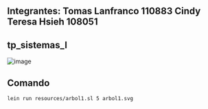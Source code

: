 
## Integrantes: Tomas Lanfranco 110883 Cindy Teresa Hsieh 108051
## tp_sistemas_l
![image](https://github.com/cindy1404hsieh/TP2_Paradigmas_de_Programacion/assets/90338162/abd477c2-8e44-4d16-a3fc-bce4f35dab32)

## Comando  
```
lein run resources/arbol1.sl 5 arbol1.svg
```



